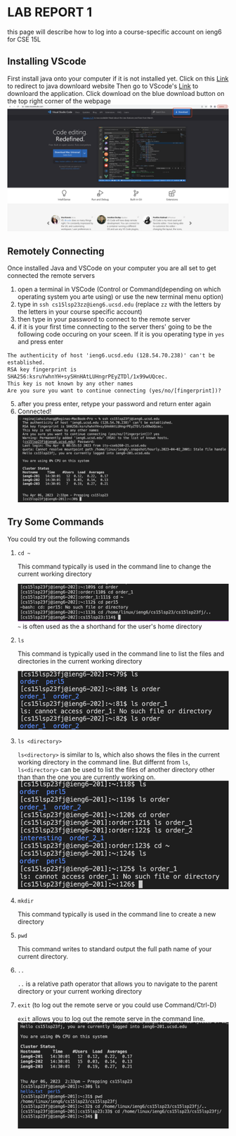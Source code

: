 # LAB REPORT 1
this page will describe how to log into a course-specific account on ieng6 for CSE 15L

## Installing VScode
  First install java onto your computer if it is not installed yet. 
    Click on this [Link](https://www.oracle.com/java/technologies/downloads/#jdk18-mac) to redirect to java downloard website
  Then go to VScode's [Link](https://code.visualstudio.com/) to downloard the application.
  Click download on the blue download button on the top right corner of the webpage
  ![Image](StepOne.png)

 ## Remotely Connecting
  Once installed Java and VSCode on your computer you are all set to get connected the remote
  servers
  1. open a terminal in VSCode (Control or Command(depending on which operating system you arte using) or use the new terminal menu option)
  2. type in `ssh cs15lsp23zz@ieng6.ucsd.edu` (replace `zz` with the letters by the letters in your course specific account)
  3. then type in your password to connect to the remote server 
  4. if it is your first time connecting to the server thers' going to be the following code occuring on your sceen. If it is you operating type in `yes` and press enter
  ```
  The authenticity of host 'ieng6.ucsd.edu (128.54.70.238)' can't be established.
  RSA key fingerprint is SHA256:ksruYwhnYH+sySHnHAtLUHngrPEyZTDl/1x99wUQcec.
  This key is not known by any other names
  Are you sure you want to continue connecting (yes/no/[fingerprint])?
  ```
  5. after you press enter, retype your password and return enter again
  6. Connected!
  ![Image](StepTwo.png)
## Try Some Commands
  You could try out the following commands
  1. `cd ~`
 
      This command typically is used in the command line to change the current working directory
      
      ![Image](cd.png)
      `~` is often used as the a shorthand for the user's home directory
  2. `ls`
  
      This command is typically used in the command line to list the files and directories in the current working directory
      
      ![Image](ls.png)
  3. `ls <directory>`
 
      `ls<directory>` is similar to ls, which also shows the files in the current working directory in the command line. But differnt from `ls`,            `ls<directory>` can be used to list the files of another directory other than than the one you are currently working on.
      ![Image](lss.png)
  4. `mkdir`
 
      This command typically is used in the command line to create a new directory
  5. `pwd`
  
      This command writes to standard output the full path name of your current directory.
  6. `..`
  
      `..` is a relative path operator that allows you to navigate to the parent directory or your current working directory 
  7. `exit`  (to log out the remote serve or you could use Command/Ctrl-D)
  
      `exit` allows you to log out the remote serve in the command line.
  ![Image](StepThree.png)

